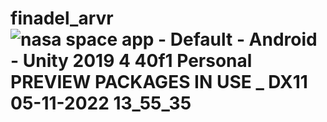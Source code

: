 # finadel_arvr![nasa space app - Default - Android - Unity 2019 4 40f1 Personal  PREVIEW PACKAGES IN USE _ _DX11_ 05-11-2022 13_55_35](https://user-images.githubusercontent.com/103508561/200110896-a2f2077a-6475-46a9-b59d-7bfc658558da.png)
